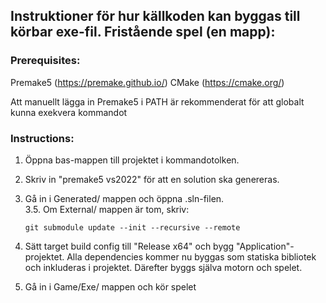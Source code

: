 ## Instruktioner för hur källkoden kan byggas till körbar exe-fil. Fristående spel (en mapp):

### Prerequisites:

Premake5 (https://premake.github.io/)
CMake (https://cmake.org/)

Att manuellt lägga in Premake5 i PATH är rekommenderat för att globalt kunna exekvera kommandot

### Instructions:

1. Öppna bas-mappen till projektet i kommandotolken.
2. Skriv in "premake5 vs2022" för att en solution ska genereras.
3. Gå in i Generated/ mappen och öppna .sln-filen.  
    3.5. <Optional> Om External/ mappen är tom, skriv:
    
    ```git submodule update --init --recursive --remote```

4. Sätt target build config till "Release x64" och bygg "Application"-projektet. Alla dependencies kommer nu byggas som statiska bibliotek och inkluderas i projektet. Därefter byggs själva motorn och spelet.
5. Gå in i Game/Exe/ mappen och kör spelet